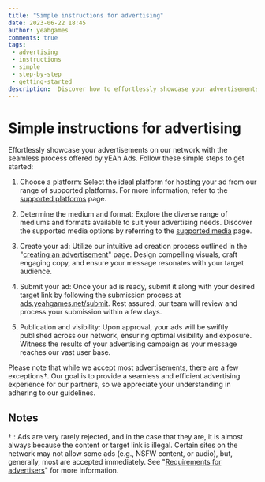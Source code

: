 ```yaml
---
title: "Simple instructions for advertising"
date: 2023-06-22 18:45
author: yeahgames
comments: true
tags: 
 - advertising
 - instructions
 - simple
 - step-by-step
 - getting-started
description:  Discover how to effortlessly showcase your advertisements on our network using yEAh Ads. Learn the step-by-step process of choosing a platform, determining the medium and format, creating your ad, and submitting it for publication. Start reaching a wider audience and achieving your advertising goals today!
---
```


# Simple instructions for advertising

Effortlessly showcase your advertisements on our network with the seamless process offered by yEAh Ads. Follow these simple steps to get started:

1. Choose a platform: Select the ideal platform for hosting your ad from our range of supported platforms. For more information, refer to the [supported platforms](./supported-platforms) page.

2. Determine the medium and format: Explore the diverse range of mediums and formats available to suit your advertising needs. Discover the supported media options by referring to the [supported media](./creating-an-ad/supported-media) page.

3. Create your ad: Utilize our intuitive ad creation process outlined in the "[creating an advertisement](./creating-an-ad)" page. Design compelling visuals, craft engaging copy, and ensure your message resonates with your target audience.

4. Submit your ad: Once your ad is ready, submit it along with your desired target link by following the submission process at [ads.yeahgames.net/submit](https://ads.yeahgames.net/submit). Rest assured, our team will review and process your submission within a few days.

5. Publication and visibility: Upon approval, your ads will be swiftly published across our network, ensuring optimal visibility and exposure. Witness the results of your advertising campaign as your message reaches our vast user base.

Please note that while we accept most advertisements, there are a few exceptions†. Our goal is to provide a seamless and efficient advertising experience for our partners, so we appreciate your understanding in adhering to our guidelines.

## Notes
† : Ads are very rarely rejected, and in the case that they are, it is almost always because the content or target link is illegal. Certain sites on the network may not allow some ads (e.g., NSFW content, or audio), but, generally, most are accepted immediately. See "[Requirements for advertisers](./requirements)" for more information.